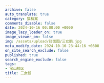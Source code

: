 ```yaml
---
archive: false
auto_translate: true
category: 猫档案
comments_disable: false
date: 2024-10-16 00:00:00 +0000
image_lazy_loader_on: true
image_viewer_on: false
img: /assets/upload/封面图/三女鹅.jpg
meta_modify_date: 2024-10-16 23:44:16 +0800
on_site_search_exclude: false
published: true
search_engine_exclude: false
tags:
- 宝山校区
title: 三女鹅
---
```

